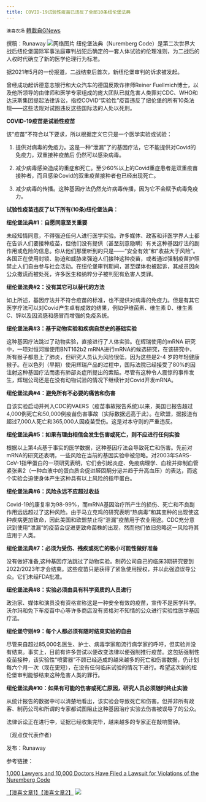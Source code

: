 ```yaml
---
title: COVID-19试验性疫苗已违反了全部10条纽伦堡法典
---
```

`澳喜农场` [轉載自GNews](https://gnews.org/zh-hans/1571742/)

撰稿：Runaway
![](https://assets.gnews.org/wp-content/uploads/2021/10/16777-1000x745-1.jpg)网络图片
纽伦堡法典（Nuremberg Code）是第二次世界大战后纽伦堡国际军事法庭审判战犯后确定的一套人体试验的伦理准则，为二战后的人权时代确立了新的医学伦理行为标准。

据2021年5月的一份报道，二战结束后首次，新纽伦堡审判的诉求被发起。

曾经成功起诉德意志银行和大众汽车的德国反欺诈律师Reiner Fuellmich博士，以及他所领导的由律师和医学专家组成的庞大团队已就危害人类罪对CDC、WHO和达沃斯集团提起法律诉讼，指控COVID“实验性”疫苗违反了纽伦堡的所有10条法规——这些法规对试图违反这些国际法的人处以死刑。

**COVID-19疫苗是试验性疫苗**

该“疫苗”不符合以下要求，所以根据定义它只是一个医学实验或试验：

1) 提供对病毒的免疫力。这是一种“泄漏”了的基因疗法，它不能提供对Covid的免疫力，双重接种疫苗后 仍然可以感染病毒。

2) 减少病毒感染造成的重症和死亡。至少60%以上的Covid重症患者是双重疫苗接种者，而且感染Covid的双重疫苗接种者也已经出现死亡。

3) 减少病毒的传播。这种基因疗法仍然允许病毒传播，因为它不会赋予病毒免疫力。

**试验性疫苗违反了以下所有(10条)纽伦堡法典：**

**纽伦堡法典#1：自愿同意至关重要**

未经知情同意，不得强迫任何人进行医学实验。许多媒体、政客和非医学界人士都在告诉人们要接种疫苗，但他们没有提供（甚至刻意隐瞒）有关这种基因疗法的副作用或危险的信息。你从他们那里听到的只是——“安全有效”和“收益大于风险”。各国正在使用封锁、胁迫和威胁来强迫人们接种这种疫苗，或者通过强制疫苗护照禁止人们自由参与社会活动。在纽伦堡审判期间，甚至媒体也被起诉，其成员因向公众撒谎而被处死，许多医生和纳粹分子被判犯有危害人类罪。

**纽伦堡法典#2：没有其它可以替代的方法**

如上所述，基因疗法并不符合疫苗的标准，也不提供对病毒的免疫力。但是有其它医学疗法可以对Covid产生卓有成效的结果，例如伊维菌素、维生素 D、维生素 C、锌以及因流感和感冒而增强的免疫系统。

**纽伦堡法典#3：基于动物实验和疾病自然史的基础实验**

这种基因疗法跳过了动物实验，直接进行了人体实验。在辉瑞使用的mRNA 研究中，一项对恒河猴使用BNT162b2 mRNA进行mRNA的候选研究，在该研究中，所有猴子都患上了肺炎，但研究人员认为风险很低，因为这些是2-4 岁的年轻健康猴子。在以色列（早期）使用辉瑞产品的过程中，国际法院已经接受了80%的因注射这种基因疗法而患有肺部炎症所提出的索赔。尽管有这种令人震惊的事件发生，辉瑞公司还是在没有动物试验的情况下继续针对Covid开发mRNA。

**纽伦堡法典#4：避免所有不必要的痛苦和伤害**

自该实验启动并列入CDC的VAERS（疫苗事故报告系统)以来，美国已报告超过4,000例死亡和50,000例疫苗伤害事故（实际数据远高于此）。在欧盟，据报道有超过7,000人死亡和365,000人因疫苗受伤。这是对本守则的严重违反。

**纽伦堡法典#5：如果有理由相信会发生伤害或死亡，则不应进行任何实验**

根据以上第4点基于事实的医学数据，这种基因疗法会导致死亡和伤害。先前对mRNA的研究还表明，一些风险在当前的基因实验中被忽略。对2003年SARS-CoV-1指甲蛋白的一项研究表明，它们会引起炎症、免疫病理学、血栓并抑制血管紧张素2（一种血液中的蛋白质会促进醛固酮分泌并趋于升高血压）的表达，而这个实验会迫使身体产生这种具有以上风险的指甲蛋白。

**纽伦堡法典#6：风险永远不应超过收益**

Covid-19的康复率为98-99%，而mRNA基因治疗所产生的损伤、死亡和不良副作用远远超过了这种风险。由于马立克鸡的研究表明“热病毒”和其变种的出现使这种疾病更加致命，因此美国和欧盟禁止将“泄漏”疫苗用于农业用途。CDC充分意识到使用“泄漏”的疫苗会促进更致命菌株的出现，然而他们依旧忽略这一风险将其应用于人类。

**纽伦堡法典#7：必须为受伤、残疾或死亡的极小可能性做好准备**

没有做好准备,这种基因疗法跳过了动物实验。制药公司自己的临床3期研究要到2022/2023年才会结束。这些疫苗只是获得了紧急使用授权，并以此强迫误导公众。它们未经FDA批准。

**纽伦堡法典#8：实验必须由具有科学资质的人员进行**

政治家、媒体和演员没有资格宣称这是一种安全有效的疫苗，宣传不是医学科学。沃尔玛和免下车疫苗中心等许多商店没有资格对不知情的公众进行实验性医学基因疗法。

**纽伦堡守则#9：每个人都必须有随时结束实验的自由**

尽管来自超过85,000名医生、护士、病毒学家和流行病学家的呼吁，但实验并没有结束。事实上，目前有许多尝试以便改变法律以便强制推行疫苗。这包括强制性疫苗接种，该实验性“喷雾器”不顾已经造成的越来越多的死亡和伤害数据，仍计划每六个月一次（现在更短），在没有任何临床试验的情况下进行。希望这次新的纽伦堡审判能够结束这种危害人类的罪行。

**纽伦堡法典#10：如果有可能的伤害或死亡原因，研究人员必须随时终止实验**

从统计报告的数据中可以清楚地看出，该实验会导致死亡和伤害。但并非所有政客、制药公司和所谓的专家都试图阻止这种基因治疗实验去伤害被误导了的公众。

法律诉讼正在进行中，证据已经收集完毕，越来越多的专家正在敲响警钟。

（观点仅代表作者）

发布：Runaway

参考链接：

[1,000 Lawyers and 10,000 Doctors Have Filed a Lawsuit for Violations of the Nuremberg Code](https://breaking-news.ca/the-new-nuremberg-trials-2021-please-share-this-info/)

[【澳喜文章1】](https://gnews.org/zh-hans/author/aujenny/)[【澳喜文章2】](https://gnews.org/zh-hans/author/himalaya-australia/)
![](https://assets.gnews.org/wp-content/uploads/2021/10/%E6%BE%B3%E5%96%9C%E5%9B%BE%E6%A0%872-1.jpg)
